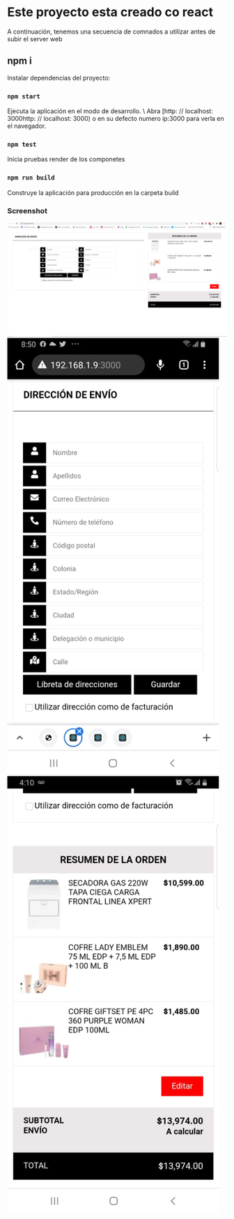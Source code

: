 # Este proyecto esta creado co react

A continuación, tenemos una secuencia de comnados a utilizar antes de subir el server web

## npm i

Instalar dependencias del proyecto:

### `npm start`

Ejecuta la aplicación en el modo de desarrollo. \ Abra [http: // localhost: 3000http: // localhost: 3000) o en su defecto numero ip:3000 para verla en el navegador.

### `npm test`

Inicia pruebas render de los componetes

### `npm run build`

Construye la aplicación para producción en la carpeta build

  
  ### Screenshot

<img src="https://github.com/icordoba8/blacksip/blob/master/screenshot/imagen-destok.PNG" alt="">
<div style=" display: grid; grid-template-columns: repeat(1, 1fr)" class="container">
  <div> <img src="https://github.com/icordoba8/blacksip/blob/master/screenshot/imagen%20formulario-mobile.jpeg" alt=""></div>
<div> <img src="https://github.com/icordoba8/blacksip/blob/master/screenshot/imagen-orden-mobile.jpeg" alt=""></div>
</div>

